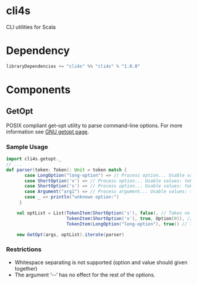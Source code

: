 # cli4s
CLI utilities for Scala

# Dependency

```scala
libraryDependencies += "cli4s" %% "cli4s" % "1.0.0"
```

# Components

## GetOpt
POSIX compliant get-opt utility to parse command-line options. For more information see [GNU getopt page](https://www.gnu.org/software/libc/manual/html_node/Argument-Syntax.html).

### Sample Usage

```scala
import cli4s.getopt._
// ...
def parser(token: Token): Unit = token match {
       case LongOption("long-option") => // Process option... Usable values: token.index, token.value
       case ShortOption('v') => // Process option... Usable values: token.index, token.value
       case ShortOption('s') => // Process option... Usable values: token.index
       case Argument("arg1") => // Process argument... Usable values: token.index
       case _ => println("unknown option:")
     }

    val optList = List(TokenItem(ShortOption('s'), false), // Takes no value
                       TokenItem(ShortOption('v'), true, Option(0)), // Takes value, and must be first option if present
                       TokenItem(LongOption("long-option"), true)) // Takes value

    new GetOpt(args, optList).iterate(parser)
```

### Restrictions
* Whitespace separating is not supported (option and value should given together)
* The argument ‘--’ has no effect for the rest of the options.
